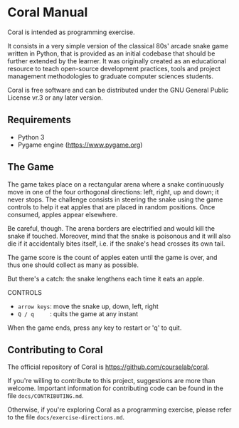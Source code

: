 <!--
   SPDX-FileCopyrightText: 2023 Monaco F. J.
   SPDX-FileCopyrightText: 2024 The authors of Coral
  
   SPDX-License-Identifier: GPL-3.0-or-later

 This file is part of Cobra, and is a derivative work of KobraPy
 (https://github.com/monacofj/kobrapy)
-->

Coral Manual
 ==============================

 Coral is intended as programming exercise.

 It consists in a very simple version of the classical 80s' arcade snake game
 written in Python, that is provided as an initial codebase  that should be 
 further extended by the learner. It was originally created as an educational
 resource to teach open-source development practices, tools and project
 management methodologies to graduate computer sciences students.

 Coral is free software and can be distributed under the GNU General Public
 License vr.3 or any later version.

 Requirements
 ------------------------------

 * Python 3
 * Pygame engine (https://www.pygame.org)

 The Game
 ------------------------------

 The game takes place on a rectangular arena where a snake continuously
 move in one of the four orthogonal directions: left, right, up and down;
 it never  stops. The challenge consists in steering the snake using the game
 controls to help it eat apples that are placed in random positions. Once
 consumed, apples appear elsewhere.

 Be careful, though. The arena borders are electrified and would kill the snake
 if touched. Moreover, mind that the snake is poisonous and it will also die if 
 it accidentally bites itself, i.e. if the snake's head crosses its own tail.

 The game score is the count of apples eaten until the game is over, and thus
 one should collect as many as possible.

 But there's a catch: the snake lengthens each time it eats an apple.
 
 CONTROLS

 * `arrow keys`:  move the snake up, down, left, right
 * `Q / q     `:  quits the game at any instant

 When the game ends, press any key to restart or 'q' to quit.

 Contributing to Coral
 ------------------------------

 The official repository of Coral is https://github.com/courselab/coral.

 If you're willing to contribute to this project, suggestions are more than
 welcome.  Important information for contributing code can be found in the
 file `docs/CONTRIBUTING.md`. 

 Otherwise, if you're exploring Coral as a programming exercise, please
 refer to the file `docs/exercise-directions.md`.